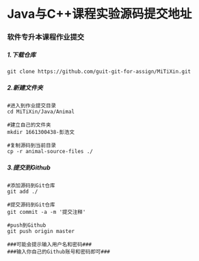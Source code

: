 # Java与C++课程实验源码提交地址
### 软件专升本课程作业提交
##### 1.下载仓库
`git clone https://github.com/guit-git-for-assign/MiTiXin.git`
##### 2.新建文件夹
```
#进入到作业提交目录
cd MiTiXin/Java/Animal 

#建立自己的文件夹
mkdir 1661300438-彭浩文 

#复制源码到当前目录
cp -r animal-source-files ./ 
```
##### 3.提交到Github
```
#添加源码到Git仓库
git add ./

#提交源码到Git仓库
git commit -a -m '提交注释' 

#push到Github
git push origin master

###可能会提示输入用户名和密码###
###输入你自己的Github账号和密码即可###
```


